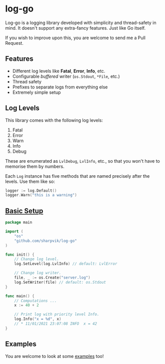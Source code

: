 # log-go

Log-go is a logging library developed with simplicity and thread-safety in mind.
It doesn't support any extra-fancy features. Just like Go itself.

If you wish to improve upon this, you are welcome to send me a Pull Request.

## Features

- Different log levels like **Fatal**, **Error**, **Info**, etc.
- Configurable _buffered_ writer (`os.Stdout`, `*File`, etc.)
- Thread safety
- Prefixes to separate logs from everything else
- Extremely simple setup

## Log Levels

This library comes with the following log levels:

1. Fatal
2. Error
3. Warn
4. Info
5. Debug

These are enumerated as `LvlDebug`, `LvlInfo`, etc., so that you won't have to
memorise them by numbers.

Each `Log` instance has five methods that are named precisely after the levels.
Use them like so:

```go
logger := log.Default()
logger.Warn("this is a warning")
```

## [Basic Setup](examples/basic/main.go)

```go
package main

import (
	"os"
	"github.com/sharpvik/log-go"
)

func init() {
	// Change log level.
	log.SetLevel(log.LvlInfo) // default: LvlError

	// Change log writer.
	file, _ := os.Create("server.log")
	log.SetWriter(file) // default: os.Stdout
}

func main() {
	// Computations ...
	x := 40 + 2

	// Print log with priority level Info.
	log.Info("x = %d", x)
	// * 11/01/2021 23:07:08 INFO  x = 42
}
```

## Examples

You are welcome to look at some [examples](examples) too!
